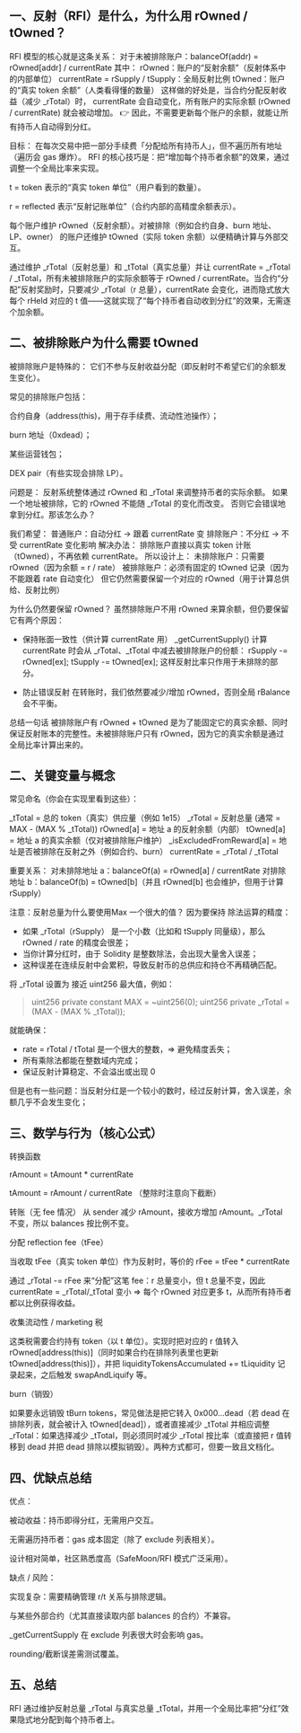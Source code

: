 ## 一、反射（RFI）是什么，为什么用 rOwned / tOwned？

RFI 模型的核心就是这条关系：
对于未被排除账户：balanceOf(addr) = rOwned[addr] / currentRate
其中：
rOwned：账户的“反射余额”（反射体系中的内部单位）
currentRate = rSupply / tSupply：全局反射比例
tOwned：账户的“真实 token 余额”（人类看得懂的数量）
这样做的好处是，当合约分配反射收益（减少 _rTotal）时，
currentRate 会自动变化，所有账户的实际余额 (rOwned / currentRate) 就会被动增加。
👉 因此，不需要更新每个账户的余额，就能让所有持币人自动得到分红。

目标： 在每次交易中把一部分手续费「分配给所有持币人」，但不遍历所有地址（遍历会 gas 爆炸）。
RFI 的核心技巧是：把“增加每个持币者余额”的效果，通过调整一个全局比率来实现。

t = token 表示的“真实 token 单位”（用户看到的数量）。

r = reflected 表示“反射记账单位”（合约内部的高精度余额表示）。

每个账户维护 rOwned（反射余额）。对被排除（例如合约自身、burn 地址、LP、owner） 的账户还维护 tOwned（实际 token 余额）以便精确计算与外部交互。

通过维护 _rTotal（反射总量）和 _tTotal（真实总量）并让 currentRate = _rTotal / _tTotal，所有未被排除账户的实际余额等于 rOwned / currentRate。当合约“分配”反射奖励时，只要减少 _rTotal（r 总量），currentRate 会变化，进而隐式放大每个 rHeld 对应的 t 值——这就实现了“每个持币者自动收到分红”的效果，无需逐个加余额。

## 二、被排除账户为什么需要 tOwned

被排除账户是特殊的：
它们不参与反射收益分配（即反射时不希望它们的余额发生变化）。

常见的排除账户包括：

合约自身（address(this)，用于存手续费、流动性池操作）；

burn 地址（0xdead）；

某些运营钱包；

DEX pair（有些实现会排除 LP）。

问题是：
反射系统整体通过 rOwned 和 _rTotal 来调整持币者的实际余额。
如果一个地址被排除，它的 rOwned 不能随 _rTotal 的变化而改变。
否则它会错误地拿到分红。那该怎么办？

我们希望：
普通账户：自动分红 → 跟着 currentRate 变
排除账户：不分红 → 不受 currentRate 变化影响
解决办法：
排除账户直接以真实 token 计账（tOwned），不再依赖 currentRate。
所以设计上：
未排除账户：只需要 rOwned（因为余额 = r / rate）
被排除账户：必须有固定的 tOwned 记录（因为不能跟着 rate 自动变化）
但它仍然需要保留一个对应的 rOwned（用于计算总供给、反射比例）

为什么仍然要保留 rOwned？
虽然排除账户不用 rOwned 来算余额，但仍要保留它有两个原因：
* 保持账面一致性（供计算 currentRate 用）
_getCurrentSupply() 计算 currentRate 时会从 _rTotal、_tTotal 中减去被排除账户的份额：
rSupply -= rOwned[ex];
tSupply -= tOwned[ex];
这样反射比率只作用于未排除的部分。

* 防止错误反射
在转账时，我们依然要减少/增加 rOwned，否则全局 rBalance 会不平衡。

总结一句话
被排除账户有 rOwned + tOwned 是为了能固定它的真实余额、同时保证反射账本的完整性。未被排除账户只有 rOwned，因为它的真实余额是通过全局比率计算出来的。


## 二、关键变量与概念

常见命名（你会在实现里看到这些）：

_tTotal    = 总的 token（真实）供应量（例如 1e15）
_rTotal    = 反射总量 (通常 = MAX - (MAX % _tTotal))
rOwned[a]  = 地址 a 的反射余额（内部）
tOwned[a]  = 地址 a 的真实余额（仅对被排除账户维护）
_isExcludedFromReward[a] = 地址是否被排除在反射之外（例如合约、burn）
currentRate = _rTotal / _tTotal

重要关系：
对未排除地址 a：balanceOf(a) = rOwned[a] / currentRate
对排除地址 b：balanceOf(b) = tOwned[b]（并且 rOwned[b] 也会维护，但用于计算 rSupply）

注意：反射总量为什么要使用Max 一个很大的值？
因为要保持 除法运算的精度：
* 如果 _rTotal（rSupply） 是一个小数（比如和 tSupply 同量级），那么 rOwned / rate 的精度会很差；
* 当你计算分红时，由于 Solidity 是整数除法，会出现大量舍入误差；
* 这种误差在连续反射中会累积，导致反射币的总供应和持仓不再精确匹配。

将 _rTotal 设置为 接近 uint256 最大值，例如：
> uint256 private constant MAX = ~uint256(0);
  uint256 private _rTotal = (MAX - (MAX % _tTotal));

就能确保：
* rate = rTotal / tTotal 是一个很大的整数，⇒ 避免精度丢失；
* 所有乘除法都能在整数域内完成；
* 保证反射计算稳定、不会溢出或出现 0

但是也有一些问题：当反射分红是一个较小的数时，经过反射计算，舍入误差，余额几乎不会发生变化；

## 三、数学与行为（核心公式）

转换函数

rAmount = tAmount * currentRate

tAmount = rAmount / currentRate （整除时注意向下截断）

转账（无 fee 情况）
从 sender 减少 rAmount，接收方增加 rAmount。_rTotal 不变，所以 balances 按比例不变。

分配 reflection fee（tFee）

当收取 tFee（真实 token 单位）作为反射时，等价的 rFee = tFee * currentRate

通过 _rTotal -= rFee 来“分配”这笔 fee：r 总量变小，但 t 总量不变，因此 currentRate = _rTotal/_tTotal 变小 ⇒ 每个 rOwned 对应更多 t，从而所有持币者都以比例获得收益。

收集流动性 / marketing 税

这类税需要合约持有 token（以 t 单位）。实现时把对应的 r 值转入 rOwned[address(this)]（同时如果合约在排除列表里也更新 tOwned[address(this)]），并把 liquidityTokensAccumulated += tLiquidity 记录起来，之后触发 swapAndLiquify 等。

burn（销毁）

如果要永远销毁 tBurn tokens，常见做法是把它转入 0x000...dead（若 dead 在排除列表，就会被计入 tOwned[dead]），或者直接减少 _tTotal 并相应调整 _rTotal：如果选择减少 _tTotal，则必须同时减少 _rTotal 按比率（或直接把 r 值转移到 dead 并把 dead 排除以模拟销毁）。两种方式都可，但要一致且文档化。

## 四、优缺点总结

优点：

被动收益：持币即得分红，无需用户交互。

无需遍历持币者：gas 成本固定（除了 exclude 列表相关）。

设计相对简单，社区熟悉度高（SafeMoon/RFI 模式广泛采用）。

缺点 / 风险：

实现复杂：需要精确管理 r/t 关系与排除逻辑。

与某些外部合约（尤其直接读取内部 balances 的合约）不兼容。

_getCurrentSupply 在 exclude 列表很大时会影响 gas。

rounding/截断误差需测试覆盖。


## 五、总结
RFI 通过维护反射总量 _rTotal 与真实总量 _tTotal，并用一个全局比率把“分红”效果隐式地分配到每个持币者上。